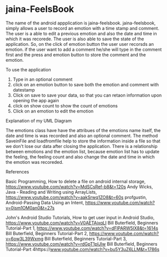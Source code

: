# jaina-FeelsBook
The name of the android appplication is jaina-feelsbook. jaina-feelsbook, simply allows a user to record an emotion with a time stamp and comment. The user is a able to edit a previous emotion and also the date and time in which it was recorede. The user is also able to save the state of the application. So, on the click of emotion button the user user recorsds an emotion. if the user want to add a comment he/she will type in the comment first and the press and emotion button to store the comment and the emotion.

To use the application

1) Type in an optional comment
2) click on an emotion button to save both the emotion and comment with datestamp
3) Click on save to save your data, so that you can retaon information upon opening the app again
4) click on show count to show the count of emotions
5) Click on an emotion to edit the emotion


Explanation of my UML Diagram

The emotions class have have the attribues of the emotions name itself, the date and time is was recorded and also an optional comment. The method SaveinFile and loadfromfile help to store the information inside a file so that we don't lose our data after closing the application. There is a relationship between emotions and the emotion list, because emotion list has to update the feeling, the feeling count and also change the date and time in which the emotion was recoreded. 



References

Basic Programming, How to delete a file on android internal storage, https://www.youtube.com/watch?v=MdSCsRef-b8&t=120s
Andy Wicks, Java - Reading and Writing using ArrayLists, https://www.youtube.com/watch?v=aakSrwq1ZO8&t=60s
profgustin, Android-Passing Data Using an Intent, https://www.youtube.com/watch?v=0ism1OM0an0&t=27s

John's Android Studio Tutorials, How to get user input in Android Studio, https://www.youtube.com/watch?v=V0AETAjxqLI
Bill Buterfield, Beginners Tutorial-Part 1, https://www.youtube.com/watch?v=dFlPARW5IX8&t=1614s
Bill Buterfield, Beginners Tutorial-Part 2, https://www.youtube.com/watch?v=6ow3L39Wxmg
Bill Buterfield, Beginners Tutorial-Part 3, https://www.youtube.com/watch?v=rdGpT1pIJlw
Bill Buterfield, Beginners Tutorial-Part 4https://www.youtube.com/watch?v=bu5Y3uZ6LLM&t=1786s



